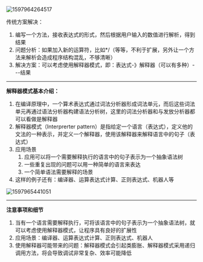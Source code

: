 ![1597964264517](C:\Users\hl2333\AppData\Roaming\Typora\typora-user-images\1597964264517.png)

传统方案解决：

1. 编写一个方法，接收表达式的形式，然后根据用户输入的数值进行解析，得到结果
2. 问题分析：如果加入新的运算符，比如*/（等等，不利于扩展，另外让一个方法来解析会造成程序结构混乱，不够清晰）
3. 解决方案：可以考虑使用解释器模式，即：表达式-》解释器（可以有多种）---结果

---

**解释器模式基本介绍：**

1. 在编译原理中，一个算术表达式通过词法分析器形成词法单元，而后这些词法单元再通过语法分析器构建语法分析树，这里的词法分析器和与发放分析器都可以看做是解释器
2. 解释器模式（Interprerter pattern）是指给定一个语言（表达式），定义他的文法的一种表示，并定义一个解释器，使用该解释器来解释语言中的句子（表达式）
3. 应用场景
   1. 应用可以将一个需要解释执行的语言中的句子表示为一个抽象语法树
   2. 一些重复出现的问题可以用一种简单的语言来表达
   3. 一个简单语法需要解释的场景
4. 这样的例子还有：编译器、运算表达式计算、正则表达式、机器人等

![1597965441051](C:\Users\hl2333\AppData\Roaming\Typora\typora-user-images\1597965441051.png)

---

**注意事项和细节**

1. 当有一个语言需要解释执行，可将该语言中的句子表示为一个抽象语法树，就可以考虑使用解释器模式，让程序具有良好的扩展性
2. 应用场景：编译器、运算表达式计算、正则表达式、机器人
3. 使用解释器可能带来的问题：解释器模式会引起类膨胀、解释器模式采用递归调用方法，将会导致调试非常复杂、效率可能降低
